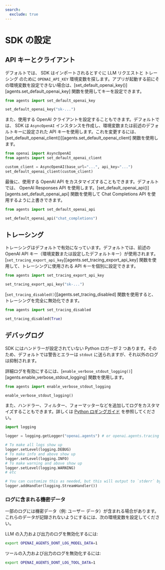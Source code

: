 ```yaml
---
search:
  exclude: true
---
```

# SDK の設定

## API キーとクライアント

デフォルトでは、 SDK はインポートされるとすぐに LLM リクエストと トレーシング のために `OPENAI_API_KEY` 環境変数を探します。アプリが起動する前にその環境変数を設定できない場合は、[set_default_openai_key()][agents.set_default_openai_key] 関数を使用してキーを設定できます。

```python
from agents import set_default_openai_key

set_default_openai_key("sk-...")
```

また、使用する OpenAI クライアントを設定することもできます。デフォルトでは、 SDK は `AsyncOpenAI` インスタンスを作成し、環境変数または前述のデフォルトキーに設定された API キーを使用します。これを変更するには、[set_default_openai_client()][agents.set_default_openai_client] 関数を使用します。

```python
from openai import AsyncOpenAI
from agents import set_default_openai_client

custom_client = AsyncOpenAI(base_url="...", api_key="...")
set_default_openai_client(custom_client)
```

最後に、使用する OpenAI API をカスタマイズすることもできます。デフォルトでは、 OpenAI Responses API を使用します。[set_default_openai_api()][agents.set_default_openai_api] 関数を使用して Chat Completions API を使用するように上書きできます。

```python
from agents import set_default_openai_api

set_default_openai_api("chat_completions")
```

## トレーシング

トレーシングはデフォルトで有効になっています。デフォルトでは、前述の OpenAI API キー（環境変数または設定したデフォルトキー）が使用されます。[`set_tracing_export_api_key`][agents.set_tracing_export_api_key] 関数を使用して、トレーシングに使用される API キーを個別に設定できます。

```python
from agents import set_tracing_export_api_key

set_tracing_export_api_key("sk-...")
```

[`set_tracing_disabled()`][agents.set_tracing_disabled] 関数を使用すると、トレーシングを完全に無効化できます。

```python
from agents import set_tracing_disabled

set_tracing_disabled(True)
```

## デバッグログ

SDK にはハンドラーが設定されていない Python ロガーが 2 つあります。そのため、デフォルトでは警告とエラーは `stdout` に送られますが、それ以外のログは抑制されます。

詳細ログを有効にするには、[`enable_verbose_stdout_logging()`][agents.enable_verbose_stdout_logging] 関数を使用します。

```python
from agents import enable_verbose_stdout_logging

enable_verbose_stdout_logging()
```

また、ハンドラー、フィルター、フォーマッターなどを追加してログをカスタマイズすることもできます。詳しくは [Python ロギングガイド](https://docs.python.org/3/howto/logging.html) を参照してください。

```python
import logging

logger = logging.getLogger("openai.agents") # or openai.agents.tracing for the Tracing logger

# To make all logs show up
logger.setLevel(logging.DEBUG)
# To make info and above show up
logger.setLevel(logging.INFO)
# To make warning and above show up
logger.setLevel(logging.WARNING)
# etc

# You can customize this as needed, but this will output to `stderr` by default
logger.addHandler(logging.StreamHandler())
```

### ログに含まれる機密データ

一部のログには機密データ（例: ユーザー データ）が含まれる場合があります。これらのデータが記録されないようにするには、次の環境変数を設定してください。

LLM の入力および出力のログを無効化するには:

```bash
export OPENAI_AGENTS_DONT_LOG_MODEL_DATA=1
```

ツールの入力および出力のログを無効化するには:

```bash
export OPENAI_AGENTS_DONT_LOG_TOOL_DATA=1
```